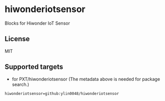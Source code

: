 # hiwonderiotsensor
 Blocks for Hiwonder IoT Sensor

## License

MIT

## Supported targets

* for PXT/hiwonderiotsensor
(The metadata above is needed for package search.)

```package
hiwonderiotsensor=github:ylin0048/hiwonderiotsensor
```
